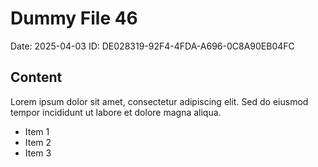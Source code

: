 # Dummy File 46

Date: 2025-04-03
ID: DE028319-92F4-4FDA-A696-0C8A90EB04FC

## Content

Lorem ipsum dolor sit amet, consectetur adipiscing elit.
Sed do eiusmod tempor incididunt ut labore et dolore magna aliqua.

* Item 1
* Item 2
* Item 3

